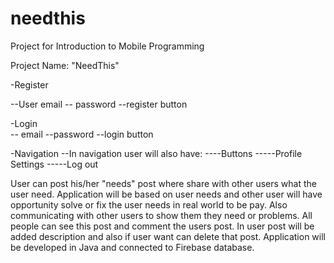 # needthis


Project for Introduction to Mobile Programming

Project Name: "NeedThis"

-Register     


--User email 
-- password 
--register button


-Login                                  
-- email 
--password
--login button


-Navigation
--In navigation user will also have:
----Buttons
-----Profile Settings
-----Log out


User can post his/her "needs" post where share with other users what the user need.
Application will be based on user needs and other user will have opportunity solve or fix the user needs in real world to be pay.
Also communicating with other users to show them they need or problems.
All people can see this post and comment the users post.
In user post will be added description and also if user want can delete that post.
Application will be developed in Java and connected to Firebase database.
